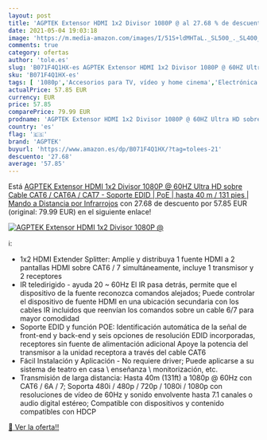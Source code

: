 ```yaml
---
layout: post
title: 'AGPTEK Extensor HDMI 1x2 Divisor 1080P @ al 27.68 % de descuento'
date: 2021-05-04 19:03:18
image: 'https://m.media-amazon.com/images/I/51S+ldMHTaL._SL500_._SL400_.jpg'
comments: true
category: ofertas
author: 'tole.es'
slug: 'B071F4Q1HX-es AGPTEK Extensor HDMI 1x2 Divisor 1080P @ 60HZ Ultra HD...'
sku: 'B071F4Q1HX-es'
tags: [ '1080p','Accesorios para TV, vídeo y home cinema','Electrónica','Equipos por satélite','Switch para equipos por satélite','TV, vídeo y home cinema','agptek', ]
actualPrice: 57.85 EUR
currency: EUR
price: 57.85
comparePrice: 79.99 EUR
prodname: 'AGPTEK Extensor HDMI 1x2 Divisor 1080P @ 60HZ Ultra HD sobre Cable CAT6 / CAT6A / CAT7 - Soporte EDID | PoE | hasta 40 m / 131 pies | Mando a Distancia por Infrarrojos'
country: 'es'
flag: '🇪🇸'
brand: 'AGPTEK'
buyurl: 'https://www.amazon.es/dp/B071F4Q1HX/?tag=tolees-21'
descuento: '27.68'
average: '57.85'
---
```


Está [AGPTEK Extensor HDMI 1x2 Divisor 1080P @ 60HZ Ultra HD sobre Cable CAT6 / CAT6A / CAT7 - Soporte EDID | PoE | hasta 40 m / 131 pies | Mando a Distancia por Infrarrojos](https://www.amazon.es/dp/B071F4Q1HX/?tag=tolees-21) con 27.68 de descuento por 57.85 EUR (original: 79.99 EUR) en el siguiente enlace!

[![AGPTEK Extensor HDMI 1x2 Divisor 1080P @](https://m.media-amazon.com/images/I/51S+ldMHTaL._SL500_._SL400_.jpg)](https://www.amazon.es/dp/B071F4Q1HX/?tag=tolees-21)

ℹ️:

- 1x2 HDMI Extender Splitter: Amplíe y distribuya 1 fuente HDMI a 2 pantallas HDMI sobre CAT6 / 7 simultáneamente, incluye 1 transmisor y 2 receptores
- IR teledirigido - ayuda 20 ~ 60Hz El IR pasa detrás, permite que el dispositivo de la fuente reconozca comandos alejados; Puede controlar el dispositivo de fuente HDMI en una ubicación secundaria con los cables IR incluidos que reenvían los comandos sobre un cable 6/7 para mayor comodidad
- Soporte EDID y función POE: Identificación automática de la señal de front-end y back-end y seis opciones de resolución EDID incorporadas, receptores sin fuente de alimentación adicional Apoye la potencia del transmisor a la unidad receptora a través del cable CAT6
- Fácil Instalación y Aplicación - No requiere driver; Puede aplicarse a su sistema de teatro en casa \ enseñanza \ monitorización, etc.
- Transmisión de larga distancia: Hasta 40m (131ft) a 1080p @ 60Hz con CAT6 / 6A / 7; Soporta 480i / 480p / 720p / 1080i / 1080p con resoluciones de vídeo de 60Hz y sonido envolvente hasta 7.1 canales o audio digital estéreo; Compatible con dispositivos y contenido compatibles con HDCP

[🛒 Ver la oferta!!](https://www.amazon.es/dp/B071F4Q1HX/?tag=tolees-21)
